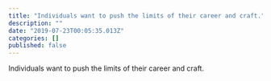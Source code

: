 ```yaml
---
title: "Individuals want to push the limits of their career and craft."
description: ""
date: "2019-07-23T00:05:35.013Z"
categories: []
published: false
---
```


  

  

  

Individuals want to push the limits of their career and craft.
